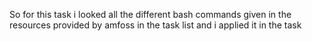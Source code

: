 So for this task i looked all the different bash commands given in the resources provided by amfoss in the task list and i applied it in the task